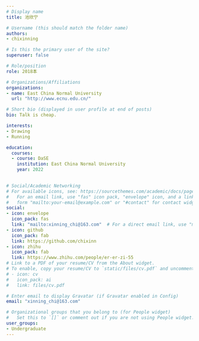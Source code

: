```yaml
---
# Display name
title: 池欣宁

# Username (this should match the folder name)
authors:
- chixinning

# Is this the primary user of the site?
superuser: false

# Role/position
role: 2018本

# Organizations/Affiliations
organizations:
- name: East China Normal University
  url: "http://www.ecnu.edu.cn/"

# Short bio (displayed in user profile at end of posts)
bio: Talk is cheap.

interests:
- Drawing
- Running

education:
  courses:
  - course: DaSE
    institution: East China Normal University
    year: 2022
  

# Social/Academic Networking
# For available icons, see: https://sourcethemes.com/academic/docs/page-builder/#icons
#   For an email link, use "fas" icon pack, "envelope" icon, and a link in the
#   form "mailto:your-email@example.com" or "#contact" for contact widget.
social:
- icon: envelope
  icon_pack: fas
  link: "mailto:xinning_chi@163.com"  # For a direct email link, use "mailto:test@example.org".
- icon: github
  icon_pack: fab
  link: https://github.com/chixinn
- icon: zhihu
  icon_pack: fab
  link: https://www.zhihu.com/people/er-er-zi-55
# Link to a PDF of your resume/CV from the About widget.
# To enable, copy your resume/CV to `static/files/cv.pdf` and uncomment the lines below.
# - icon: cv
#   icon_pack: ai
#   link: files/cv.pdf

# Enter email to display Gravatar (if Gravatar enabled in Config)
email: "xinning_chi@163.com"

# Organizational groups that you belong to (for People widget)
#   Set this to `[]` or comment out if you are not using People widget.
user_groups:
- Undergraduate
---
```


